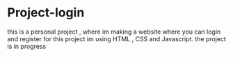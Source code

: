 # Project-login
this is a personal project , where im making a website where you can login and register
for this project im using HTML , CSS and Javascript.
the project is in progress
